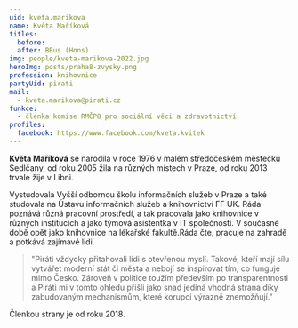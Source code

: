 ```yaml
---
uid: kveta.marikova
name: Květa Maříková
titles:
  before:
  after: BBus (Hons)
img: people/kveta-marikova-2022.jpg
heroImg: posts/praha8-zvysky.png
profession: knihovnice
partyUid: pirati
mail:
  - kveta.marikova@pirati.cz
funkce:
  - členka komise RMČP8 pro sociální věci a zdravotnictví
profiles:
  facebook: https://www.facebook.com/kveta.kvitek
---
```


**Květa Maříková** se narodila v roce 1976 v malém středočeském městečku Sedlčany, od roku 2005 žila na různých místech v Praze, od roku 2013 trvale žije v Libni.

Vystudovala Vyšší odbornou školu informačních služeb v Praze a také studovala na Ústavu informačních služeb a knihovnictví FF UK. Ráda poznává různá pracovní prostředí, a tak pracovala jako knihovnice v různých institucích a jako týmová asistentka v IT společnosti. V současné době opět jako knihovnice na lékařské fakultě.Ráda čte, pracuje na zahradě a potkává zajímavé lidi.

>"Piráti vždycky přitahovali lidi s otevřenou myslí. Takové, kteří mají sílu vytvářet moderní stát či města a nebojí se inspirovat tím, co funguje mimo Česko. Zároveň v politice toužím především po transparentnosti a Piráti mi v tomto ohledu přišli jako snad jediná vhodná strana díky zabudovaným mechanismům, které korupci výrazně znemožňují."

Členkou strany je od roku 2018.

